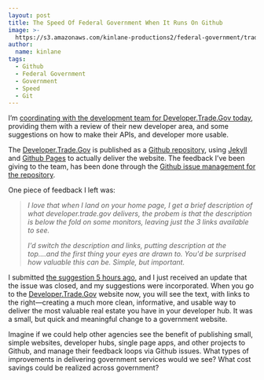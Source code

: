 ```yaml
---
layout: post
title: The Speed Of Federal Government When It Runs On Github
image: >-
  https://s3.amazonaws.com/kinlane-productions2/federal-government/trade-gov/trade-gov-developer-portal.png
author:
  name: kinlane
tags:
  - Github
  - Federal Government
  - Government
  - Speed
  - Git
---
```

I’m [coordinating with the development team for Developer.Trade.Gov today](http://apievangelist.com/2014/08/14/swagger-apisjson-and-review-for-the-new-developertradegov/), providing them with a review of their new developer area, and some suggestions on how to make their APIs, and developer more usable.

The [Developer.Trade.Gov](http://developer.trade.gov/) is published as a [Github repository](https://github.com/InternationalTradeAdministration/developerportal), using [Jekyll](http://jekyllrb.com/) and [Github Pages](https://pages.github.com/) to actually deliver the website. The feedback I’ve been giving to the team, has been done through the [Github issue management for the repository](https://github.com/InternationalTradeAdministration/developerportal/issues).

One piece of feedback I left was:

> _I love that when I land on your home page, I get a brief description of what developer.trade.gov delivers, the probem is that the description is below the fold on some monitors, leaving just the 3 links available to see._
> 
> _I'd switch the description and links, putting description at the top....and the first thing your eyes are drawn to. You'd be surprised how valuable this can be. Simple, but important._

I submitted [the suggestion 5 hours ago](https://github.com/InternationalTradeAdministration/developerportal/issues/20#issue-40274346), and I just received an update that the issue was closed, and my suggestions were incorporated. When you go to the [Developer.Trade.Gov](http://developer.trade.gov/) website now, you will see the text, with links to the right—creating a much more clean, informative, and usable way to deliver the most valuable real estate you have in your developer hub. It was a small, but quick and meaningful change to a government website.

Imagine if we could help other agencies see the benefit of publishing small, simple websites, developer hubs, single page apps, and other projects to Github, and manage their feedback loops via Github issues. What types of improvements in delivering government services would we see? What cost savings could be realized across government?